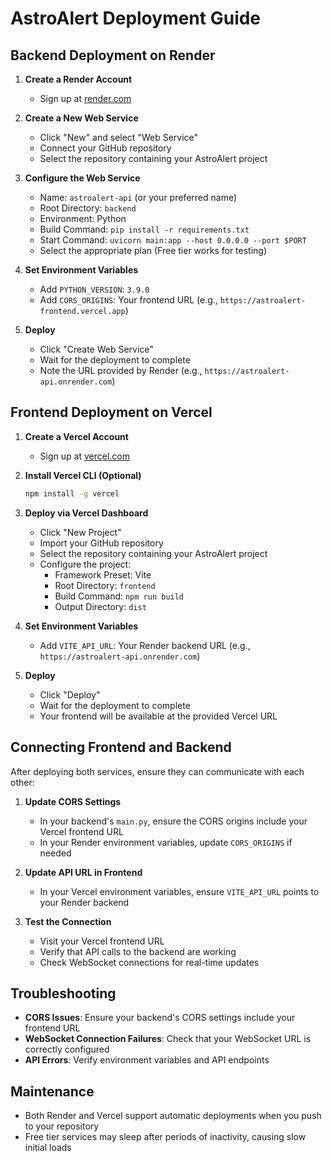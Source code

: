 # AstroAlert Deployment Guide

## Backend Deployment on Render

1. **Create a Render Account**
   - Sign up at [render.com](https://render.com)

2. **Create a New Web Service**
   - Click "New" and select "Web Service"
   - Connect your GitHub repository
   - Select the repository containing your AstroAlert project

3. **Configure the Web Service**
   - Name: `astroalert-api` (or your preferred name)
   - Root Directory: `backend`
   - Environment: Python
   - Build Command: `pip install -r requirements.txt`
   - Start Command: `uvicorn main:app --host 0.0.0.0 --port $PORT`
   - Select the appropriate plan (Free tier works for testing)

4. **Set Environment Variables**
   - Add `PYTHON_VERSION`: `3.9.0`
   - Add `CORS_ORIGINS`: Your frontend URL (e.g., `https://astroalert-frontend.vercel.app`)

5. **Deploy**
   - Click "Create Web Service"
   - Wait for the deployment to complete
   - Note the URL provided by Render (e.g., `https://astroalert-api.onrender.com`)

## Frontend Deployment on Vercel

1. **Create a Vercel Account**
   - Sign up at [vercel.com](https://vercel.com)

2. **Install Vercel CLI (Optional)**
   ```bash
   npm install -g vercel
   ```

3. **Deploy via Vercel Dashboard**
   - Click "New Project"
   - Import your GitHub repository
   - Select the repository containing your AstroAlert project
   - Configure the project:
     - Framework Preset: Vite
     - Root Directory: `frontend`
     - Build Command: `npm run build`
     - Output Directory: `dist`

4. **Set Environment Variables**
   - Add `VITE_API_URL`: Your Render backend URL (e.g., `https://astroalert-api.onrender.com`)

5. **Deploy**
   - Click "Deploy"
   - Wait for the deployment to complete
   - Your frontend will be available at the provided Vercel URL

## Connecting Frontend and Backend

After deploying both services, ensure they can communicate with each other:

1. **Update CORS Settings**
   - In your backend's `main.py`, ensure the CORS origins include your Vercel frontend URL
   - In your Render environment variables, update `CORS_ORIGINS` if needed

2. **Update API URL in Frontend**
   - In your Vercel environment variables, ensure `VITE_API_URL` points to your Render backend

3. **Test the Connection**
   - Visit your Vercel frontend URL
   - Verify that API calls to the backend are working
   - Check WebSocket connections for real-time updates

## Troubleshooting

- **CORS Issues**: Ensure your backend's CORS settings include your frontend URL
- **WebSocket Connection Failures**: Check that your WebSocket URL is correctly configured
- **API Errors**: Verify environment variables and API endpoints

## Maintenance

- Both Render and Vercel support automatic deployments when you push to your repository
- Free tier services may sleep after periods of inactivity, causing slow initial loads